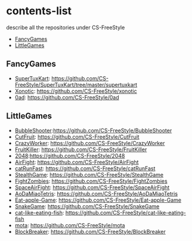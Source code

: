 # contents-list
describe all the repositories under CS-FreeStyle

- [FancyGames](#FancyGames)
- [LittleGames](#LittleGames)

## FancyGames
* [SuperTuxKart](程序员专属/键盘.md): https://github.com/CS-FreeStyle/SuperTuxKart/tree/master/supertuxkart
* [Xonotic](程序员专属/键盘.md): https://github.com/CS-FreeStyle/xonotic
* [0ad](): https://github.com/CS-FreeStyle/0ad
## LittleGames
* [BubbleShooter]():https://github.com/CS-FreeStyle/BubbleShooter
* [CutFruit](): https://github.com/CS-FreeStyle/CutFruit
* [CrazyWorker](): https://github.com/CS-FreeStyle/CrazyWorker
* [FruitKiller](): https://github.com/CS-FreeStyle/FruitKiller
* [2048]():https://github.com/CS-FreeStyle/2048
* [AirFight](): https://github.com/CS-FreeStyle/AirFight
* [catRunFast](): https://github.com/CS-FreeStyle/catRunFast
* [StealthGame](): https://github.com/CS-FreeStyle/StealthGame
* [FightZombies](): https://github.com/CS-FreeStyle/FightZombies
* [SpaceAirFight](): https://github.com/CS-FreeStyle/SpaceAirFight
* [AoDaMiaoTetris](): https://github.com/CS-FreeStyle/AoDaMiaoTetris
* [Eat-apple-Game](): https://github.com/CS-FreeStyle/Eat-apple-Game
* [SnakeGame](): https://github.com/CS-FreeStyle/SnakeGame
* [cat-like-eating-fish](): https://github.com/CS-FreeStyle/cat-like-eating-fish
* [mota](): https://github.com/CS-FreeStyle/mota
* [BlockBreaker](): https://github.com/CS-FreeStyle/BlockBreaker
